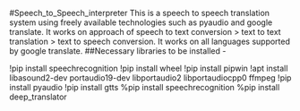 #Speech_to_Speech_interpreter
This is a speech to speech translation system using freely available technologies such as pyaudio and google translate. It works on approach of speech to text conversion > text to text translation > text to speech conversion. It works on all languages supported by google translate.
##Necessary libraries to be installed -

!pip install speechrecognition
!pip install wheel
!pip install pipwin
!apt install libasound2-dev portaudio19-dev libportaudio2 libportaudiocpp0 ffmpeg
!pip install pyaudio
!pip install gtts
%pip install speechrecognition
%pip install deep_translator

